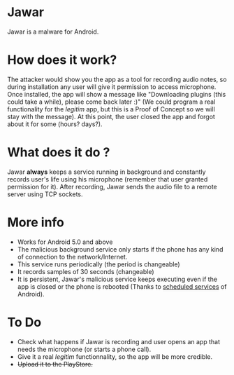 # Jawar

Jawar is a malware for Android.

# How does it work?

The attacker would show you the app as a tool for recording audio notes, so during installation any user will give it permission to access microphone. Once installed, the app will show a message like "Downloading plugins (this could take a while), please come back later :)" (We could program a real functionality for the *legitim* app, but this is a Proof of Concept so we will stay with the message). At this point, the user closed the app and forgot about it for some (hours? days?).

# What does it do ?

Jawar **always** keeps a service running in background and constantly records user's life using his microphone (remember that user granted permission for it).
After recording, Jawar sends the audio file to a remote server using TCP sockets. 

# More info

- Works for Android 5.0 and above
- The malicious background service only starts if the phone has any kind of connection to the network/Internet.
- This service runs periodically (the period is changeable)
- It records samples of 30 seconds (changeable)
- It is persistent, Jawar's malicious service keeps executing even if the app is closed or the phone is rebooted (Thanks to [scheduled services](https://developer.android.com/guide/components/services.html) of Android).  

# To Do

- Check what happens if Jawar is recording and user opens an app that needs the microphone (or starts a phone call).
- Give it a real *legitim* functionnality, so the app will be more credible.
- ~~Upload it to the PlayStore.~~
